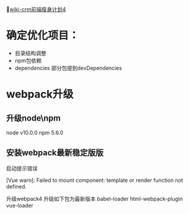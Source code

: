 [wiki-crm前端瘦身计划4](http://wiki.vipkid.com.cn/pages/viewpage.action?pageId=33132868)

# 确定优化项目：
- 目录结构调整
- npm包依赖
- dependencies 部分包提到devDependencies

# webpack升级

## 升级node\npm
node v10.0.0
npm 5.6.0

## 安装webpack最新稳定版版

启动提示错误

 [Vue warn]: Failed to mount component: template or render function not defined.

升级webpack4
升级如下包为最新版本
babel-loader
html-webpack-plugin
vue-loader
